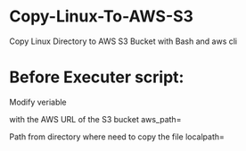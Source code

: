 # Copy-Linux-To-AWS-S3
Copy Linux Directory to AWS S3 Bucket with Bash and aws cli


# Before Executer script:
Modify veriable

with the AWS URL of the S3 bucket 
aws_path= 

Path from directory where need to copy the file
localpath=

